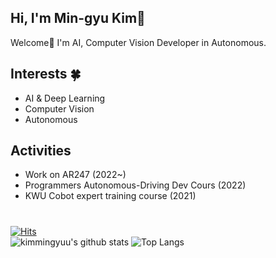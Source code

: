 ## Hi, I'm Min-gyu  Kim👋

Welcome👐
I'm AI, Computer Vision Developer in Autonomous.


## Interests 🍀

* AI & Deep Learning
* Computer Vision 
* Autonomous



## Activities

* Work on AR247 (2022~)
* Programmers Autonomous-Driving Dev Cours (2022)
* KWU Cobot expert training course (2021)
#

[![Hits](https://hits.seeyoufarm.com/api/count/incr/badge.svg?url=https%3A%2F%2Fgithub.com%2Fkimmingyuu&count_bg=%2379C83D&title_bg=%23555555&icon=&icon_color=%23E7E7E7&title=hits&edge_flat=false)](https://hits.seeyoufarm.com)   
![kimmingyuu's github stats](https://github-readme-stats.vercel.app/api?username=kimmingyuu&show_icons=true&theme=merko)
![Top Langs](https://github-readme-stats.vercel.app/api/top-langs/?username=kimmingyuu&layout=compact&theme=dark)
